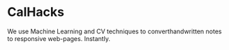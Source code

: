 # CalHacks

We use Machine Learning and CV techniques to converthandwritten notes to responsive web-pages. Instantly.